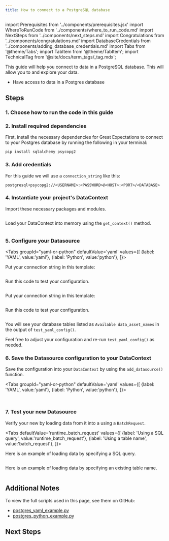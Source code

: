 ```yaml
---
title: How to connect to a PostgreSQL database
---
```

import Prerequisites from '../components/prerequisites.jsx'
import WhereToRunCode from '../components/where_to_run_code.md'
import NextSteps from '../components/next_steps.md'
import Congratulations from '../components/congratulations.md'
import DatabaseCredentials from '../components/adding_database_credentials.md'
import Tabs from '@theme/Tabs';
import TabItem from '@theme/TabItem';
import TechnicalTag from '@site/docs/term_tags/_tag.mdx';

This guide will help you connect to data in a PostgreSQL database.
This will allow you to <TechnicalTag tag="validation" text="Validate" /> and explore your data.

<Prerequisites>

- Have access to data in a Postgres database

</Prerequisites>

## Steps

### 1. Choose how to run the code in this guide

<WhereToRunCode />

### 2. Install required dependencies

First, install the necessary dependencies for Great Expectations to connect to your Postgres database by running the following in your terminal:

```console
pip install sqlalchemy psycopg2
```

### 3. Add credentials

<DatabaseCredentials />

For this guide we will use a `connection_string` like this:

```
postgresql+psycopg2://<USERNAME>:<PASSWORD>@<HOST>:<PORT>/<DATABASE>
```

### 4. Instantiate your project's DataContext

Import these necessary packages and modules.

```python file=../../../../tests/integration/docusaurus/connecting_to_your_data/database/postgres_yaml_example.py#L1-L4
```

Load your DataContext into memory using the `get_context()` method.

```python file=../../../../tests/integration/docusaurus/connecting_to_your_data/database/postgres_yaml_example.py#L17
```

### 5. Configure your Datasource

<Tabs
  groupId="yaml-or-python"
  defaultValue='yaml'
  values={[
  {label: 'YAML', value:'yaml'},
  {label: 'Python', value:'python'},
  ]}>

<TabItem value="yaml">

Put your connection string in this template:

```python file=../../../../tests/integration/docusaurus/connecting_to_your_data/database/postgres_yaml_example.py#L19-L33
```

Run this code to test your configuration.

```python file=../../../../tests/integration/docusaurus/connecting_to_your_data/database/postgres_yaml_example.py#L42
```

</TabItem>

<TabItem value="python">

Put your connection string in this template:

```python name="tests/integration/docusaurus/connecting_to_your_data/database/postgres_python_example.py datasource_config"
```

Run this code to test your configuration.

```python name="tests/integration/docusaurus/connecting_to_your_data/database/postgres_python_example.py test_yaml_config"
```

</TabItem>

</Tabs>

You will see your database tables listed as `Available data_asset_names` in the output of `test_yaml_config()`.

Feel free to adjust your configuration and re-run `test_yaml_config()` as needed.

### 6. Save the Datasource configuration to your DataContext

Save the configuration into your `DataContext` by using the `add_datasource()` function.

<Tabs
  groupId="yaml-or-python"
  defaultValue='yaml'
  values={[
  {label: 'YAML', value:'yaml'},
  {label: 'Python', value:'python'},
  ]}>

<TabItem value="yaml">

```python file=../../../../tests/integration/docusaurus/connecting_to_your_data/database/postgres_yaml_example.py#L44
```

</TabItem>

<TabItem value="python">

```python name="tests/integration/docusaurus/connecting_to_your_data/database/postgres_python_example.py add_datasource"
```

</TabItem>

</Tabs>

### 7. Test your new Datasource

Verify your new <TechnicalTag tag="datasource" text="Datasource" /> by loading data from it into a <TechnicalTag tag="validator" text="Validator" /> using a `BatchRequest`.

<Tabs
  defaultValue='runtime_batch_request'
  values={[
  {label: 'Using a SQL query', value:'runtime_batch_request'},
  {label: 'Using a table name', value:'batch_request'},
  ]}>

<TabItem value="runtime_batch_request">

Here is an example of loading data by specifying a SQL query.

```python file=../../../../tests/integration/docusaurus/connecting_to_your_data/database/postgres_yaml_example.py#L47-L60
```

</TabItem>

<TabItem value="batch_request">

Here is an example of loading data by specifying an existing table name.

```python file=../../../../tests/integration/docusaurus/connecting_to_your_data/database/postgres_yaml_example.py#L66-L77
```

</TabItem>

</Tabs>

<Congratulations />

## Additional Notes

To view the full scripts used in this page, see them on GitHub:

- [postgres_yaml_example.py](https://github.com/great-expectations/great_expectations/blob/develop/tests/integration/docusaurus/connecting_to_your_data/database/postgres_yaml_example.py)
- [postgres_python_example.py](https://github.com/great-expectations/great_expectations/blob/develop/tests/integration/docusaurus/connecting_to_your_data/database/postgres_python_example.py)

## Next Steps

<NextSteps />

